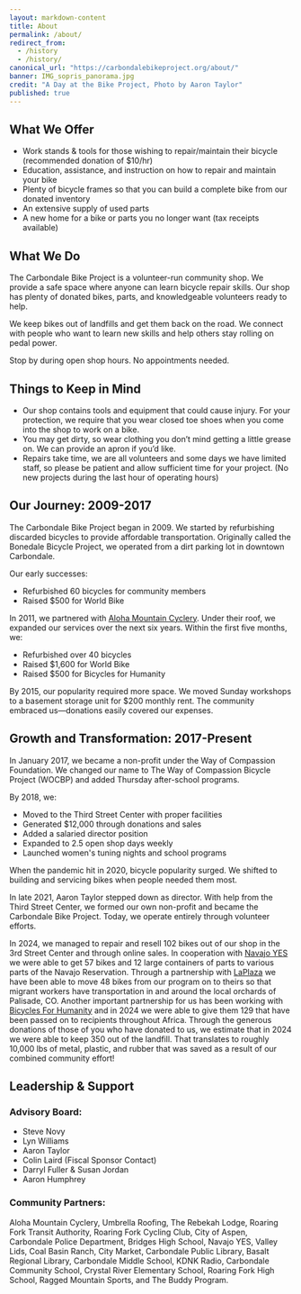 ```yaml
---
layout: markdown-content
title: About
permalink: /about/
redirect_from:
  - /history
  - /history/
canonical_url: "https://carbondalebikeproject.org/about/"
banner: IMG_sopris_panorama.jpg
credit: "A Day at the Bike Project, Photo by Aaron Taylor"
published: true
---
```


## What We Offer

- Work stands & tools for those wishing to repair/maintain their bicycle (recommended donation of $10/hr)
- Education, assistance, and instruction on how to repair and maintain your bike
- Plenty of bicycle frames so that you can build a complete bike from our donated inventory
- An extensive supply of used parts
- A new home for a bike or parts you no longer want (tax receipts available)

## What We Do

The Carbondale Bike Project is a volunteer-run community shop. We provide a safe space where anyone can learn bicycle repair skills. Our shop has plenty of donated bikes, parts, and knowledgeable volunteers ready to help.

We keep bikes out of landfills and get them back on the road. We connect with people who want to learn new skills and help others stay rolling on pedal power.

Stop by during open shop hours. No appointments needed.

## Things to Keep in Mind

- Our shop contains tools and equipment that could cause injury. For your protection, we require that you wear closed toe shoes when you come into the shop to work on a bike.
- You may get dirty, so wear clothing you don’t mind getting a little grease on. We can provide an apron if you’d like.
- Repairs take time, we are all volunteers and some days we have limited staff, so please be patient and allow sufficient time for your project. (No new projects during the last hour of operating hours)

## Our Journey: 2009-2017

The Carbondale Bike Project began in 2009. We started by refurbishing discarded bicycles to provide affordable transportation. Originally called the Bonedale Bicycle Project, we operated from a dirt parking lot in downtown Carbondale.

Our early successes:

- Refurbished 60 bicycles for community members
- Raised $500 for World Bike

In 2011, we partnered with [Aloha Mountain Cyclery](https://www.alohamountaincyclery.com). Under their roof, we expanded our services over the next six years. Within the first five months, we:

- Refurbished over 40 bicycles
- Raised $1,600 for World Bike
- Raised $500 for Bicycles for Humanity

By 2015, our popularity required more space. We moved Sunday workshops to a basement storage unit for $200 monthly rent. The community embraced us—donations easily covered our expenses.

## Growth and Transformation: 2017-Present

In January 2017, we became a non-profit under the Way of Compassion Foundation. We changed our name to The Way of Compassion Bicycle Project (WOCBP) and added Thursday after-school programs.

By 2018, we:

- Moved to the Third Street Center with proper facilities
- Generated $12,000 through donations and sales
- Added a salaried director position
- Expanded to 2.5 open shop days weekly
- Launched women's tuning nights and school programs

When the pandemic hit in 2020, bicycle popularity surged. We shifted to building and servicing bikes when people needed them most.

In late 2021, Aaron Taylor stepped down as director. With help from the Third Street Center, we formed our own non-profit and became the Carbondale Bike Project. Today, we operate entirely through volunteer efforts.

In 2024, we managed to repair and resell 102 bikes out of our shop in the 3rd Street Center and through online sales. In cooperation with [Navajo YES](https://www.navajoyes.org) we were able to get 57 bikes and 12 large containers of parts to various parts of the Navajo Reservation. Through a partnership with [LaPlaza](https://www.laplazapalisade.org) we have been able to move 48 bikes from our program on to theirs so that migrant workers have transportation in and around the local orchards of Palisade, CO. Another important partnership for us has been working with [Bicycles For Humanity](https://bicycles-for-humanity.org/en-us) and in 2024 we were able to give them 129 that have been passed on to recipients throughout Africa. Through the generous donations of those of you who have donated to us, we estimate that in 2024 we were able to keep 350 out of the landfill. That translates to roughly 10,000 lbs of metal, plastic, and rubber that was saved as a result of our combined community effort!

## Leadership & Support

### Advisory Board:

- Steve Novy
- Lyn Williams
- Aaron Taylor
- Colin Laird (Fiscal Sponsor Contact)
- Darryl Fuller & Susan Jordan
- Aaron Humphrey

### Community Partners:

Aloha Mountain Cyclery, Umbrella Roofing, The Rebekah Lodge, Roaring Fork Transit Authority, Roaring Fork Cycling Club, City of Aspen, Carbondale Police Department, Bridges High School, Navajo YES, Valley Lids, Coal Basin Ranch, City Market, Carbondale Public Library, Basalt Regional Library, Carbondale Middle School, KDNK Radio, Carbondale Community School, Crystal River Elementary School, Roaring Fork High School, Ragged Mountain Sports, and The Buddy Program.
